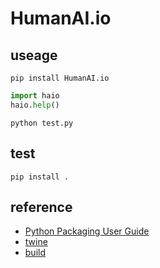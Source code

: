 # HumanAI.io

## useage
`pip install HumanAI.io`
```python:test.py
import haio
haio.help()
```
``` shell:shell
python test.py
```

## test
`pip install .`

## reference
* [Python Packaging User Guide](https://packaging.python.org/ja/latest/guides/)
* [twine](https://twine.readthedocs.io/en/stable/)
* [build](https://setuptools.pypa.io/en/latest/userguide/quickstart.html)